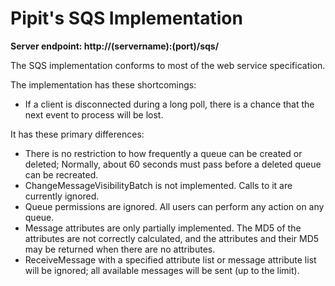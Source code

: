 # Pipit's SQS Implementation

**Server endpoint: http://(servername):(port)/sqs/**

The SQS implementation conforms to most of the web service specification.


The implementation has these shortcomings:

* If a client is disconnected during a long poll, there is a
  chance that the next event to process will be lost.

It has these primary differences:

* There is no restriction to how frequently a queue can be created or deleted;
  Normally, about 60 seconds must pass before a deleted queue can be recreated.
* ChangeMessageVisibilityBatch is not implemented.  Calls to it are currently
  ignored.
* Queue permissions are ignored.  All users can perform any action on any
  queue.
* Message attributes are only partially implemented.  The MD5 of the attributes
  are not correctly calculated, and the attributes and their MD5 may be returned
  when there are no attributes.
* ReceiveMessage with a specified attribute list or message attribute list
  will be ignored; all available messages will be sent (up to the limit).
